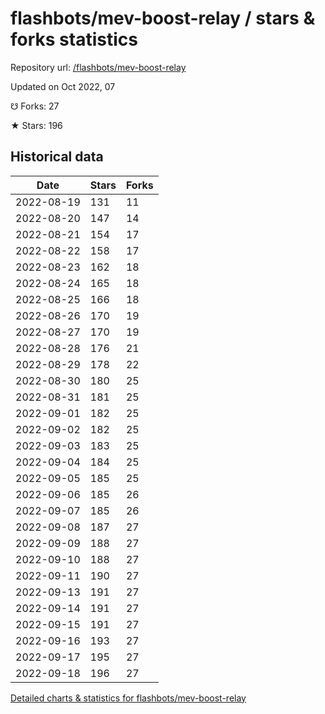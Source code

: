 # flashbots/mev-boost-relay / stars & forks statistics

Repository url: [/flashbots/mev-boost-relay](https://github.com/flashbots/mev-boost-relay)

Updated on Oct 2022, 07

☋ Forks: 27

★ Stars: 196

## Historical data
| Date | Stars | Forks |
|------|-------|-------|
| 2022-08-19 | 131 | 11 | 
| 2022-08-20 | 147 | 14 | 
| 2022-08-21 | 154 | 17 | 
| 2022-08-22 | 158 | 17 | 
| 2022-08-23 | 162 | 18 | 
| 2022-08-24 | 165 | 18 | 
| 2022-08-25 | 166 | 18 | 
| 2022-08-26 | 170 | 19 | 
| 2022-08-27 | 170 | 19 | 
| 2022-08-28 | 176 | 21 | 
| 2022-08-29 | 178 | 22 | 
| 2022-08-30 | 180 | 25 | 
| 2022-08-31 | 181 | 25 | 
| 2022-09-01 | 182 | 25 | 
| 2022-09-02 | 182 | 25 | 
| 2022-09-03 | 183 | 25 | 
| 2022-09-04 | 184 | 25 | 
| 2022-09-05 | 185 | 25 | 
| 2022-09-06 | 185 | 26 | 
| 2022-09-07 | 185 | 26 | 
| 2022-09-08 | 187 | 27 | 
| 2022-09-09 | 188 | 27 | 
| 2022-09-10 | 188 | 27 | 
| 2022-09-11 | 190 | 27 | 
| 2022-09-13 | 191 | 27 | 
| 2022-09-14 | 191 | 27 | 
| 2022-09-15 | 191 | 27 | 
| 2022-09-16 | 193 | 27 | 
| 2022-09-17 | 195 | 27 | 
| 2022-09-18 | 196 | 27 | 


[Detailed charts & statistics for flashbots/mev-boost-relay](https://reviewgithub.com/rep/flashbots/mev-boost-relay)
